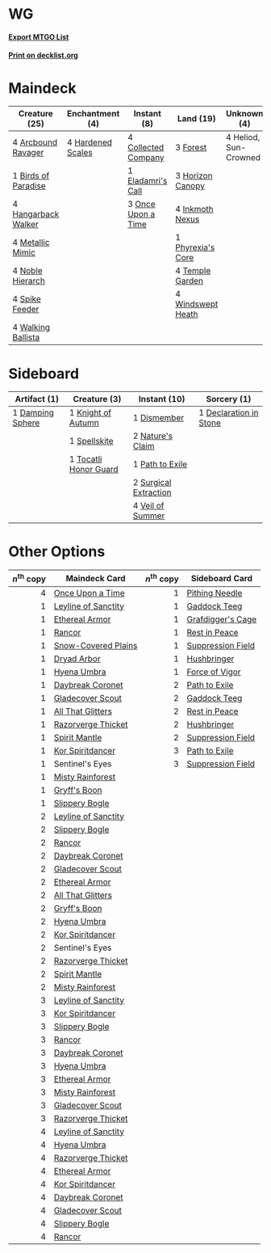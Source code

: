 # WG

#### [Export MTGO List](../collection/WG/WG.txt)
#### [Print on decklist.org](http://decklist.org/?deckmain=4%09Arcbound%20Ravager%0A1%09Birds%20of%20Paradise%0A4%09Collected%20Company%0A1%09Eladamri's%20Call%0A3%09Forest%0A4%09Hangarback%20Walker%0A4%09Hardened%20Scales%0A4%09Heliod,%20Sun-Crowned%0A3%09Horizon%20Canopy%0A4%09Inkmoth%20Nexus%0A4%09Metallic%20Mimic%0A4%09Noble%20Hierarch%0A3%09Once%20Upon%20a%20Time%0A1%09Phyrexia's%20Core%0A4%09Spike%20Feeder%0A4%09Temple%20Garden%0A4%09Walking%20Ballista%0A4%09Windswept%20Heath&deckside=1%09Damping%20Sphere%0A1%09Declaration%20in%20Stone%0A1%09Dismember%0A1%09Knight%20of%20Autumn%0A2%09Nature's%20Claim%0A1%09Path%20to%20Exile%0A1%09Spellskite%0A2%09Surgical%20Extraction%0A1%09Tocatli%20Honor%20Guard%0A4%09Veil%20of%20Summer)
# Maindeck

|                                        Creature (25)                                         |                                      Enchantment (4)                                       |                                         Instant (8)                                          |                                         Land (19)                                          |     Unknown (4)     |
|----------------------------------------------------------------------------------------------|--------------------------------------------------------------------------------------------|----------------------------------------------------------------------------------------------|--------------------------------------------------------------------------------------------|---------------------|
|4 [Arcbound Ravager](http://gatherer.wizards.com/Pages/Card/Details.aspx?multiverseid=50943)  |4 [Hardened Scales](http://gatherer.wizards.com/Pages/Card/Details.aspx?multiverseid=420769)|4 [Collected Company](http://gatherer.wizards.com/Pages/Card/Details.aspx?multiverseid=394519)|3 [Forest](http://gatherer.wizards.com/Pages/Card/Details.aspx?multiverseid=439860)         |4 Heliod, Sun-Crowned|
|1 [Birds of Paradise](http://gatherer.wizards.com/Pages/Card/Details.aspx?multiverseid=129906)|                                                                                            |1 [Eladamri's Call](http://gatherer.wizards.com/Pages/Card/Details.aspx?multiverseid=442192)  |3 [Horizon Canopy](http://gatherer.wizards.com/Pages/Card/Details.aspx?multiverseid=409571) |                     |
|4 [Hangarback Walker](http://gatherer.wizards.com/Pages/Card/Details.aspx?multiverseid=420600)|                                                                                            |3 [Once Upon a Time](http://gatherer.wizards.com/Pages/Card/Details.aspx?multiverseid=473131) |4 [Inkmoth Nexus](http://gatherer.wizards.com/Pages/Card/Details.aspx?multiverseid=213731)  |                     |
|4 [Metallic Mimic](http://gatherer.wizards.com/Pages/Card/Details.aspx?multiverseid=423831)   |                                                                                            |                                                                                              |1 [Phyrexia's Core](http://gatherer.wizards.com/Pages/Card/Details.aspx?multiverseid=389629)|                     |
|4 [Noble Hierarch](http://gatherer.wizards.com/Pages/Card/Details.aspx?multiverseid=179434)   |                                                                                            |                                                                                              |4 [Temple Garden](http://gatherer.wizards.com/Pages/Card/Details.aspx?multiverseid=405112)  |                     |
|4 [Spike Feeder](http://gatherer.wizards.com/Pages/Card/Details.aspx?multiverseid=21113)      |                                                                                            |                                                                                              |4 [Windswept Heath](http://gatherer.wizards.com/Pages/Card/Details.aspx?multiverseid=405115)|                     |
|4 [Walking Ballista](http://gatherer.wizards.com/Pages/Card/Details.aspx?multiverseid=423848) |                                                                                            |                                                                                              |                                                                                            |                     |


# Sideboard

|                                       Artifact (1)                                        |                                          Creature (3)                                          |                                          Instant (10)                                          |                                           Sorcery (1)                                           |
|-------------------------------------------------------------------------------------------|------------------------------------------------------------------------------------------------|------------------------------------------------------------------------------------------------|-------------------------------------------------------------------------------------------------|
|1 [Damping Sphere](http://gatherer.wizards.com/Pages/Card/Details.aspx?multiverseid=443101)|1 [Knight of Autumn](http://gatherer.wizards.com/Pages/Card/Details.aspx?multiverseid=452933)   |1 [Dismember](http://gatherer.wizards.com/Pages/Card/Details.aspx?multiverseid=382182)          |1 [Declaration in Stone](http://gatherer.wizards.com/Pages/Card/Details.aspx?multiverseid=409750)|
|                                                                                           |1 [Spellskite](http://gatherer.wizards.com/Pages/Card/Details.aspx?multiverseid=397743)         |2 [Nature's Claim](http://gatherer.wizards.com/Pages/Card/Details.aspx?multiverseid=382316)     |                                                                                                 |
|                                                                                           |1 [Tocatli Honor Guard](http://gatherer.wizards.com/Pages/Card/Details.aspx?multiverseid=435194)|1 [Path to Exile](http://gatherer.wizards.com/Pages/Card/Details.aspx?multiverseid=220511)      |                                                                                                 |
|                                                                                           |                                                                                                |2 [Surgical Extraction](http://gatherer.wizards.com/Pages/Card/Details.aspx?multiverseid=397706)|                                                                                                 |
|                                                                                           |                                                                                                |4 [Veil of Summer](http://gatherer.wizards.com/Pages/Card/Details.aspx?multiverseid=466952)     |                                                                                                 |


# Other Options

|*n*<sup>th</sup> copy|                                        Maindeck Card                                         |*n*<sup>th</sup> copy|                                       Sideboard Card                                       |
|--------------------:|----------------------------------------------------------------------------------------------|--------------------:|--------------------------------------------------------------------------------------------|
|                    4|[Once Upon a Time](http://gatherer.wizards.com/Pages/Card/Details.aspx?multiverseid=473131)   |                    1|[Pithing Needle](http://gatherer.wizards.com/Pages/Card/Details.aspx?multiverseid=129526)   |
|                    1|[Leyline of Sanctity](http://gatherer.wizards.com/Pages/Card/Details.aspx?multiverseid=204993)|                    1|[Gaddock Teeg](http://gatherer.wizards.com/Pages/Card/Details.aspx?multiverseid=140188)     |
|                    1|[Ethereal Armor](http://gatherer.wizards.com/Pages/Card/Details.aspx?multiverseid=265414)     |                    1|[Grafdigger's Cage](http://gatherer.wizards.com/Pages/Card/Details.aspx?multiverseid=278452)|
|                    1|[Rancor](http://gatherer.wizards.com/Pages/Card/Details.aspx?multiverseid=442175)             |                    1|[Rest in Peace](http://gatherer.wizards.com/Pages/Card/Details.aspx?multiverseid=442021)    |
|                    1|[Snow-Covered Plains](http://gatherer.wizards.com/Pages/Card/Details.aspx?multiverseid=121267)|                    1|[Suppression Field](http://gatherer.wizards.com/Pages/Card/Details.aspx?multiverseid=83617) |
|                    1|[Dryad Arbor](http://gatherer.wizards.com/Pages/Card/Details.aspx?multiverseid=136196)        |                    1|[Hushbringer](http://gatherer.wizards.com/Pages/Card/Details.aspx?multiverseid=472980)      |
|                    1|[Hyena Umbra](http://gatherer.wizards.com/Pages/Card/Details.aspx?multiverseid=271150)        |                    1|[Force of Vigor](http://gatherer.wizards.com/Pages/Card/Details.aspx?multiverseid=464113)   |
|                    1|[Daybreak Coronet](http://gatherer.wizards.com/Pages/Card/Details.aspx?multiverseid=130635)   |                    2|[Path to Exile](http://gatherer.wizards.com/Pages/Card/Details.aspx?multiverseid=220511)    |
|                    1|[Gladecover Scout](http://gatherer.wizards.com/Pages/Card/Details.aspx?multiverseid=220082)   |                    2|[Gaddock Teeg](http://gatherer.wizards.com/Pages/Card/Details.aspx?multiverseid=140188)     |
|                    1|[All That Glitters](http://gatherer.wizards.com/Pages/Card/Details.aspx?multiverseid=472964)  |                    2|[Rest in Peace](http://gatherer.wizards.com/Pages/Card/Details.aspx?multiverseid=442021)    |
|                    1|[Razorverge Thicket](http://gatherer.wizards.com/Pages/Card/Details.aspx?multiverseid=209407) |                    2|[Hushbringer](http://gatherer.wizards.com/Pages/Card/Details.aspx?multiverseid=472980)      |
|                    1|[Spirit Mantle](http://gatherer.wizards.com/Pages/Card/Details.aspx?multiverseid=220154)      |                    2|[Suppression Field](http://gatherer.wizards.com/Pages/Card/Details.aspx?multiverseid=83617) |
|                    1|[Kor Spiritdancer](http://gatherer.wizards.com/Pages/Card/Details.aspx?multiverseid=446061)   |                    3|[Path to Exile](http://gatherer.wizards.com/Pages/Card/Details.aspx?multiverseid=220511)    |
|                    1|Sentinel's Eyes                                                                               |                    3|[Suppression Field](http://gatherer.wizards.com/Pages/Card/Details.aspx?multiverseid=83617) |
|                    1|[Misty Rainforest](http://gatherer.wizards.com/Pages/Card/Details.aspx?multiverseid=405102)   |                     |                                                                                            |
|                    1|[Gryff's Boon](http://gatherer.wizards.com/Pages/Card/Details.aspx?multiverseid=409758)       |                     |                                                                                            |
|                    1|[Slippery Bogle](http://gatherer.wizards.com/Pages/Card/Details.aspx?multiverseid=150999)     |                     |                                                                                            |
|                    2|[Leyline of Sanctity](http://gatherer.wizards.com/Pages/Card/Details.aspx?multiverseid=204993)|                     |                                                                                            |
|                    2|[Slippery Bogle](http://gatherer.wizards.com/Pages/Card/Details.aspx?multiverseid=150999)     |                     |                                                                                            |
|                    2|[Rancor](http://gatherer.wizards.com/Pages/Card/Details.aspx?multiverseid=442175)             |                     |                                                                                            |
|                    2|[Daybreak Coronet](http://gatherer.wizards.com/Pages/Card/Details.aspx?multiverseid=130635)   |                     |                                                                                            |
|                    2|[Gladecover Scout](http://gatherer.wizards.com/Pages/Card/Details.aspx?multiverseid=220082)   |                     |                                                                                            |
|                    2|[Ethereal Armor](http://gatherer.wizards.com/Pages/Card/Details.aspx?multiverseid=265414)     |                     |                                                                                            |
|                    2|[All That Glitters](http://gatherer.wizards.com/Pages/Card/Details.aspx?multiverseid=472964)  |                     |                                                                                            |
|                    2|[Gryff's Boon](http://gatherer.wizards.com/Pages/Card/Details.aspx?multiverseid=409758)       |                     |                                                                                            |
|                    2|[Hyena Umbra](http://gatherer.wizards.com/Pages/Card/Details.aspx?multiverseid=271150)        |                     |                                                                                            |
|                    2|[Kor Spiritdancer](http://gatherer.wizards.com/Pages/Card/Details.aspx?multiverseid=446061)   |                     |                                                                                            |
|                    2|Sentinel's Eyes                                                                               |                     |                                                                                            |
|                    2|[Razorverge Thicket](http://gatherer.wizards.com/Pages/Card/Details.aspx?multiverseid=209407) |                     |                                                                                            |
|                    2|[Spirit Mantle](http://gatherer.wizards.com/Pages/Card/Details.aspx?multiverseid=220154)      |                     |                                                                                            |
|                    2|[Misty Rainforest](http://gatherer.wizards.com/Pages/Card/Details.aspx?multiverseid=405102)   |                     |                                                                                            |
|                    3|[Leyline of Sanctity](http://gatherer.wizards.com/Pages/Card/Details.aspx?multiverseid=204993)|                     |                                                                                            |
|                    3|[Kor Spiritdancer](http://gatherer.wizards.com/Pages/Card/Details.aspx?multiverseid=446061)   |                     |                                                                                            |
|                    3|[Slippery Bogle](http://gatherer.wizards.com/Pages/Card/Details.aspx?multiverseid=150999)     |                     |                                                                                            |
|                    3|[Rancor](http://gatherer.wizards.com/Pages/Card/Details.aspx?multiverseid=442175)             |                     |                                                                                            |
|                    3|[Daybreak Coronet](http://gatherer.wizards.com/Pages/Card/Details.aspx?multiverseid=130635)   |                     |                                                                                            |
|                    3|[Hyena Umbra](http://gatherer.wizards.com/Pages/Card/Details.aspx?multiverseid=271150)        |                     |                                                                                            |
|                    3|[Ethereal Armor](http://gatherer.wizards.com/Pages/Card/Details.aspx?multiverseid=265414)     |                     |                                                                                            |
|                    3|[Misty Rainforest](http://gatherer.wizards.com/Pages/Card/Details.aspx?multiverseid=405102)   |                     |                                                                                            |
|                    3|[Gladecover Scout](http://gatherer.wizards.com/Pages/Card/Details.aspx?multiverseid=220082)   |                     |                                                                                            |
|                    3|[Razorverge Thicket](http://gatherer.wizards.com/Pages/Card/Details.aspx?multiverseid=209407) |                     |                                                                                            |
|                    4|[Leyline of Sanctity](http://gatherer.wizards.com/Pages/Card/Details.aspx?multiverseid=204993)|                     |                                                                                            |
|                    4|[Hyena Umbra](http://gatherer.wizards.com/Pages/Card/Details.aspx?multiverseid=271150)        |                     |                                                                                            |
|                    4|[Razorverge Thicket](http://gatherer.wizards.com/Pages/Card/Details.aspx?multiverseid=209407) |                     |                                                                                            |
|                    4|[Ethereal Armor](http://gatherer.wizards.com/Pages/Card/Details.aspx?multiverseid=265414)     |                     |                                                                                            |
|                    4|[Kor Spiritdancer](http://gatherer.wizards.com/Pages/Card/Details.aspx?multiverseid=446061)   |                     |                                                                                            |
|                    4|[Daybreak Coronet](http://gatherer.wizards.com/Pages/Card/Details.aspx?multiverseid=130635)   |                     |                                                                                            |
|                    4|[Gladecover Scout](http://gatherer.wizards.com/Pages/Card/Details.aspx?multiverseid=220082)   |                     |                                                                                            |
|                    4|[Slippery Bogle](http://gatherer.wizards.com/Pages/Card/Details.aspx?multiverseid=150999)     |                     |                                                                                            |
|                    4|[Rancor](http://gatherer.wizards.com/Pages/Card/Details.aspx?multiverseid=442175)             |                     |                                                                                            |

